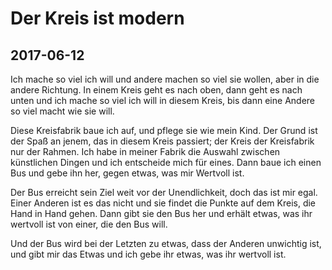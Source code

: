# Der Kreis ist modern
## 2017-06-12

Ich mache so viel ich will und andere machen so viel sie wollen, aber in die andere Richtung. In einem Kreis geht es nach oben, dann geht es nach unten und ich mache so viel ich will in diesem Kreis, bis dann eine Andere so viel macht wie sie will.

Diese Kreisfabrik baue ich auf, und pflege sie wie mein Kind. Der Grund ist der Spaß an jenem, das in diesem Kreis passiert; der Kreis der Kreisfabrik nur der Rahmen. Ich habe in meiner Fabrik die Auswahl zwischen künstlichen Dingen und ich entscheide mich für eines. Dann baue ich einen Bus und gebe ihn her, gegen etwas, was mir Wertvoll ist.

Der Bus erreicht sein Ziel weit vor der Unendlichkeit, doch das ist mir egal. Einer Anderen ist es das nicht und sie findet die Punkte auf dem Kreis, die Hand in Hand gehen. Dann gibt sie den Bus her und erhält etwas, was ihr wertvoll ist von einer, die den Bus will.

Und der Bus wird bei der Letzten zu etwas, dass der Anderen unwichtig ist, und gibt mir das Etwas und ich gebe ihr etwas, was ihr wertvoll ist.